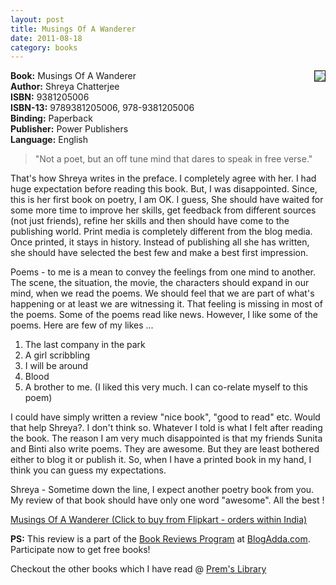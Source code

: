 ```yaml
---
layout: post
title: Musings Of A Wanderer
date: 2011-08-18
category: books
---
```


<img style="clear: right; float: right; margin-bottom: 1em; margin-left: 1em;" 
src="{{site.img-url}}/musings-of-a-wanderer-shreya-chatterjee.jpg" border="1"/>
**Book:** Musings Of A Wanderer  
**Author:** Shreya Chatterjee  
**ISBN:** 9381205006  
**ISBN-13:** 9789381205006, 978-9381205006  
**Binding:** Paperback  
**Publisher:** Power Publishers  
**Language:** English  
  
> "Not a poet, but an off tune mind that dares to speak in free verse."  

That's how Shreya writes in the preface. I completely agree with her. I had huge expectation before reading this book. But, I was disappointed. Since, this is her first book on poetry, I am OK. I guess, She should have waited for some more time to improve her skills, get feedback from different sources (not just friends), refine her skills and then should have come to the publishing world. Print media is completely different from the blog media. Once printed, it stays in history. Instead of publishing all she has written, she should have selected the best few and make a best first impression.  
  
Poems - to me is a mean to convey the feelings from one mind to another. The scene, the situation, the movie, the characters should expand in our mind, when we read the poems. We should feel that we are part of what's happening or at least we are witnessing it. That feeling is missing in most of the poems. Some of the poems read like news. However, I like some of the poems. Here are few of my likes ...  
  
1. The last company in the park  
2. A girl scribbling  
3. I will be around  
4. Blood  
5. A brother to me. (I liked this very much. I can co-relate myself to this poem)  
  
I could have simply written a review "nice book", "good to read" etc. Would that help Shreya?. I don't think so. Whatever I told is what I felt after reading the book. The reason I am very much disappointed is that my friends Sunita and Binti also write poems. They are awesome. But they are least bothered either to blog it or publish it. So, when I have a printed book in my hand, I think you can guess my expectations.  
  
Shreya - Sometime down the line, I expect another poetry book from you. My review of that book should have only one word "awesome". All the best !  
  
[Musings Of A Wanderer (Click to buy from Flipkart - orders within India)](http://www.flipkart.com/books/9381205006?affid=INPremkblo)  

**PS:** This review is a part of the [Book Reviews Program](http://blog.blogadda.com/2011/05/04/indian-bloggers-book-reviews) at [BlogAdda.com](http://www.blogadda.com/). Participate now to get free books!  

Checkout the other books which I have read @ [Prem's Library]({{site.url}}/category/books/)  
